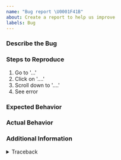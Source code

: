 ```yaml
---
name: "Bug report \U0001F41B"
about: Create a report to help us improve
labels: Bug
---
```


### Describe the Bug

<!-- A clear and concise description of what the bug is. -->

### Steps to Reproduce

1. Go to '...'
2. Click on '....'
3. Scroll down to '....'
4. See error

### Expected Behavior

<!-- A clear and concise description of what you expected to happen. -->

### Actual Behavior

<!-- A clear and concise description of what actually happened. -->

### Additional Information

<!-- Add any other context (e.g. logs, screenshots, environment etc.) about the problem here. -->

<details>
  <summary>Traceback</summary>

```

```

</details>
